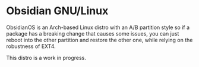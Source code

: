 # Obsidian GNU/Linux
ObsidianOS is an Arch-based Linux distro with an A/B partition style so if a package has a breaking change that causes some issues, you can just reboot into the other partition and restore the other one, while relying on the robustness of EXT4.

This distro is a work in progress.
